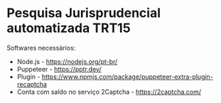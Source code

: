 # Pesquisa Jurisprudencial automatizada TRT15 

Softwares necessários:
* Node.js - https://nodejs.org/pt-br/
* Puppeteer - https://pptr.dev/
* Plugin - https://www.npmjs.com/package/puppeteer-extra-plugin-recaptcha
* Conta com saldo no serviço 2Captcha - https://2captcha.com/